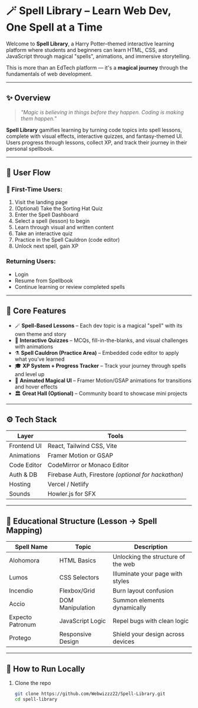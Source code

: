 
# 🪄 Spell Library – Learn Web Dev, One Spell at a Time

Welcome to **Spell Library**, a Harry Potter–themed interactive learning platform where students and beginners can learn HTML, CSS, and JavaScript through magical "spells", animations, and immersive storytelling.

This is more than an EdTech platform — it's a **magical journey** through the fundamentals of web development.

---

## ✨ Overview

> _"Magic is believing in things before they happen. Coding is making them happen."_

**Spell Library** gamifies learning by turning code topics into spell lessons, complete with visual effects, interactive quizzes, and fantasy-themed UI. Users progress through lessons, collect XP, and track their journey in their personal spellbook.

---

## 🧭 User Flow

### 🧙 First-Time Users:
1. Visit the landing page
2. (Optional) Take the Sorting Hat Quiz
3. Enter the Spell Dashboard
4. Select a spell (lesson) to begin
5. Learn through visual and written content
6. Take an interactive quiz
7. Practice in the Spell Cauldron (code editor)
8. Unlock next spell, gain XP

### Returning Users:
- Login
- Resume from Spellbook
- Continue learning or review completed spells

---

## 📖 Core Features

- 🪄 **Spell-Based Lessons** – Each dev topic is a magical "spell" with its own theme and story
- 📜 **Interactive Quizzes** – MCQs, fill-in-the-blanks, and visual challenges with animations
- ⚗️ **Spell Cauldron (Practice Area)** – Embedded code editor to apply what you’ve learned
- 🎓 **XP System + Progress Tracker** – Track your journey through spells and level up
- 🎨 **Animated Magical UI** – Framer Motion/GSAP animations for transitions and hover effects
- 🏛️ **Great Hall (Optional)** – Community board to showcase mini projects

---

## ⚙️ Tech Stack

| Layer         | Tools |
|---------------|-------|
| Frontend UI   | React, Tailwind CSS, Vite |
| Animations    | Framer Motion or GSAP |
| Code Editor   | CodeMirror or Monaco Editor |
| Auth & DB     | Firebase Auth, Firestore *(optional for hackathon)* |
| Hosting       | Vercel / Netlify |
| Sounds        | Howler.js for SFX |

---

## 🔮 Educational Structure (Lesson → Spell Mapping)

| Spell Name       | Topic              | Description                        |
|------------------|--------------------|------------------------------------|
| Alohomora        | HTML Basics        | Unlocking the structure of the web |
| Lumos            | CSS Selectors      | Illuminate your page with styles   |
| Incendio         | Flexbox/Grid       | Burn layout confusion               |
| Accio            | DOM Manipulation   | Summon elements dynamically         |
| Expecto Patronum | JavaScript Logic   | Repel bugs with clean logic         |
| Protego          | Responsive Design  | Shield your design across devices  |

---

## 🚀 How to Run Locally

1. Clone the repo  
   ```bash
   git clone https://github.com/Webwizzz22/Spell-Library.git
   cd spell-library
   ```
